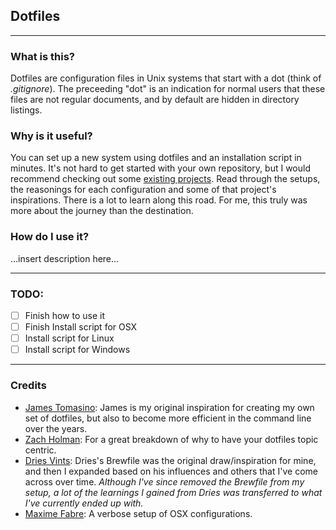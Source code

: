 ## Dotfiles

----
### What is this?

Dotfiles are configuration files in Unix systems that start with a dot (think of *.gitignore*). The preceeding "dot" is an indication for normal users that these files are not regular documents, and by default are hidden in directory listings.

### Why is it useful?

You can set up a new system using dotfiles and an installation script in minutes. It's not hard to get started with your own repository, but I would recommend checking out some [existing projects](https://dotfiles.github.io/). Read through the setups, the reasonings for each configuration and some of that project's inspirations. There is a lot to learn along this road. For me, this truly was more about the journey than the destination.

### How do I use it?    
...insert description here...
  
----
### TODO: ###
- [ ] Finish how to use it
- [ ] Finish Install script for OSX
- [ ] Install script for Linux
- [ ] Install script for Windows

----
### Credits ###

- [James Tomasino](https://github.com/jamestomasino/dotfiles): James is my original inspiration for creating my own set of dotfiles, but also to become more efficient in the command line over the years.
- [Zach Holman](https://github.com/holman/dotfiles): For a great breakdown of why to have your dotfiles topic centric.
- [Dries Vints](https://github.com/driesvints/dotfiles): Dries's Brewfile was the original draw/inspiration for mine, and then I expanded based on his influences and others that I've come across over time. *Although I've since removed the Brewfile from my setup, a lot of the learnings I gained from Dries was transferred to what I've currently ended up with.*
- [Maxime Fabre](https://github.com/Anahkiasen/dotfiles): A verbose setup of OSX configurations.

